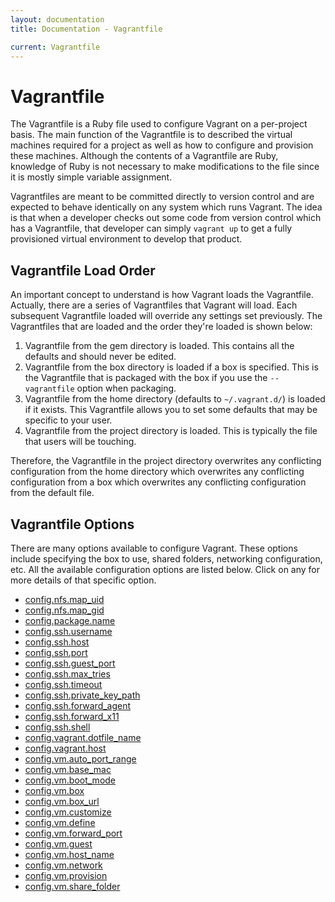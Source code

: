 ```yaml
---
layout: documentation
title: Documentation - Vagrantfile

current: Vagrantfile
---
```

# Vagrantfile

The Vagrantfile is a Ruby file used to configure Vagrant on a per-project basis.
The main function of the Vagrantfile is to described the virtual machines required
for a project as well as how to configure and provision these machines. Although
the contents of a Vagrantfile are Ruby, knowledge of Ruby is not necessary to make
modifications to the file since it is mostly simple variable assignment.

Vagrantfiles are meant to be committed directly to version control and are expected
to behave identically on any system which runs Vagrant. The idea is that when a
developer checks out some code from version control which has a Vagrantfile, that
developer can simply `vagrant up` to get a fully provisioned virtual environment
to develop that product.

## Vagrantfile Load Order

An important concept to understand is how Vagrant loads the Vagrantfile. Actually,
there are a series of Vagrantfiles that Vagrant will load. Each subsequent Vagrantfile
loaded will override any settings set previously. The Vagrantfiles that are loaded
and the order they're loaded is shown below:

1. Vagrantfile from the gem directory is loaded. This contains all the defaults
  and should never be edited.
1. Vagrantfile from the box directory is loaded if a box is specified. This is the
   Vagrantfile that is packaged with the box if you use the `--vagrantfile` option
   when packaging.
1. Vagrantfile from the home directory (defaults to `~/.vagrant.d/`) is loaded if it exists.
   This Vagrantfile allows you to set some defaults that may be specific to your
   user.
1. Vagrantfile from the project directory is loaded. This is typically the
   file that users will be touching.

Therefore, the Vagrantfile in the project directory overwrites any conflicting
configuration from the home directory which overwrites any conflicting configuration
from a box which overwrites any conflicting configuration from the default file.

## Vagrantfile Options

There are many options available to configure Vagrant. These options include specifying
the box to use, shared folders, networking configuration, etc. All the available
configuration options are listed below. Click on any for more details of that specific
option.

<ul class="nav nav-tabs nav-stacked">
	<li><a href="/docs/config/nfs/map_uid.html">config.nfs.map_uid</a></li>
	<li><a href="/docs/config/nfs/map_gid.html">config.nfs.map_gid</a></li>
	<li><a href="/docs/config/package/name.html">config.package.name</a></li>
	<li><a href="/docs/config/ssh/username.html">config.ssh.username</a></li>
	<li><a href="/docs/config/ssh/host.html">config.ssh.host</a></li>
	<li><a href="/docs/config/ssh/port.html">config.ssh.port</a></li>
	<li><a href="/docs/config/ssh/guest_port.html">config.ssh.guest_port</a></li>
	<li><a href="/docs/config/ssh/max_tries.html">config.ssh.max_tries</a></li>
	<li><a href="/docs/config/ssh/timeout.html">config.ssh.timeout</a></li>
	<li><a href="/docs/config/ssh/private_key_path.html">config.ssh.private_key_path</a></li>
	<li><a href="/docs/config/ssh/forward_agent.html">config.ssh.forward_agent</a></li>
	<li><a href="/docs/config/ssh/forward_x11.html">config.ssh.forward_x11</a></li>
	<li><a href="/docs/config/ssh/shell.html">config.ssh.shell</a></li>
	<li><a href="/docs/config/vagrant/dotfile_name.html">config.vagrant.dotfile_name</a></li>
	<li><a href="/docs/config/vagrant/host.html">config.vagrant.host</a></li>
	<li><a href="/docs/config/vm/auto_port_range.html">config.vm.auto_port_range</a></li>
	<li><a href="/docs/config/vm/base_mac.html">config.vm.base_mac</a></li>
	<li><a href="/docs/config/vm/boot_mode.html">config.vm.boot_mode</a></li>
	<li><a href="/docs/config/vm/box.html">config.vm.box</a></li>
	<li><a href="/docs/config/vm/box_url.html">config.vm.box_url</a></li>
	<li><a href="/docs/config/vm/customize.html">config.vm.customize</a></li>
	<li><a href="/docs/config/vm/define.html">config.vm.define</a></li>
	<li><a href="/docs/config/vm/forward_port.html">config.vm.forward_port</a></li>
	<li><a href="/docs/config/vm/guest.html">config.vm.guest</a></li>
	<li><a href="/docs/config/vm/host_name.html">config.vm.host_name</a></li>
	<li><a href="/docs/config/vm/network.html">config.vm.network</a></li>
	<li><a href="/docs/config/vm/provision.html">config.vm.provision</a></li>
	<li><a href="/docs/config/vm/share_folder.html">config.vm.share_folder</a></li>
</ul>
